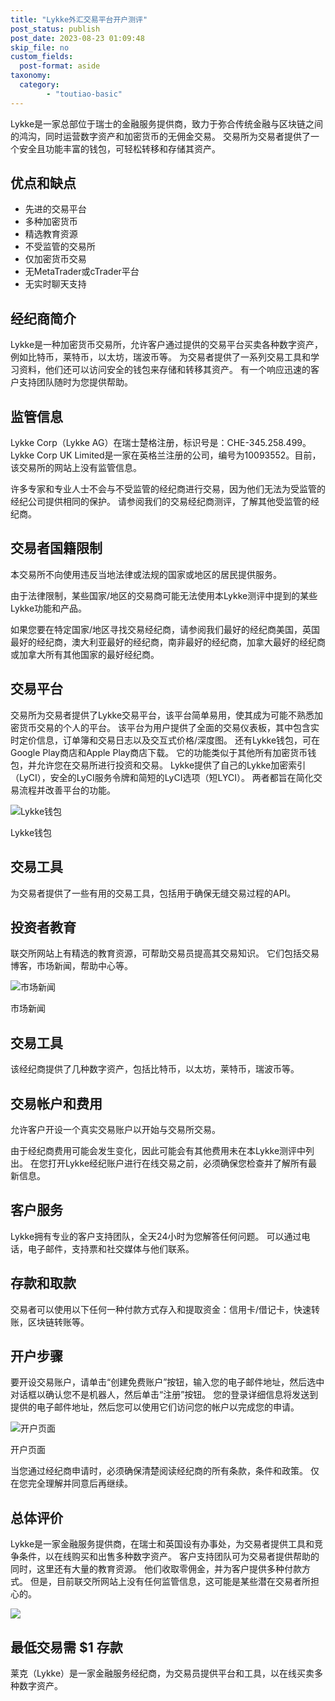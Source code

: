 ```yaml
---
title: "Lykke外汇交易平台开户测评"
post_status: publish
post_date: 2023-08-23 01:09:48
skip_file: no
custom_fields: 
  post-format: aside
taxonomy:
  category:
        - "toutiao-basic"
---
```


Lykke是一家总部位于瑞士的金融服务提供商，致力于弥合传统金融与区块链之间的鸿沟，同时运营数字资产和加密货币的无佣金交易。 交易所为交易者提供了一个安全且功能丰富的钱包，可轻松转移和存储其资产。

## 优点和缺点

- 先进的交易平台
- 多种加密货币
- 精选教育资源
- 不受监管的交易所
- 仅加密货币交易
- 无MetaTrader或cTrader平台
- 无实时聊天支持

## 经纪商简介

Lykke是一种加密货币交易所，允许客户通过提供的交易平台买卖各种数字资产，例如比特币，莱特币，以太坊，瑞波币等。 为交易者提供了一系列交易工具和学习资料，他们还可以访问安全的钱包来存储和转移其资产。 有一个响应迅速的客户支持团队随时为您提供帮助。

## 监管信息

Lykke Corp（Lykke AG）在瑞士楚格注册，标识号是：CHE-345.258.499。 Lykke Corp UK Limited是一家在英格兰注册的公司，编号为10093552。目前，该交易所的网站上没有监管信息。

许多专家和专业人士不会与不受监管的经纪商进行交易，因为他们无法为受监管的经纪公司提供相同的保护。 请参阅我们的交易经纪商测评，了解其他受监管的经纪商。

## 交易者国籍限制

本交易所不向使用违反当地法律或法规的国家或地区的居民提供服务。

由于法律限制，某些国家/地区的交易商可能无法使用本Lykke测评中提到的某些Lykke功能和产品。

如果您要在特定国家/地区寻找交易经纪商，请参阅我们最好的经纪商美国，英国最好的经纪商，澳大利亚最好的经纪商，南非最好的经纪商，加拿大最好的经纪商或加拿大所有其他国家的最好经纪商。

## 交易平台

交易所为交易者提供了Lykke交易平台，该平台简单易用，使其成为可能不熟悉加密货币交易的个人的平台。 该平台为用户提供了全面的交易仪表板，其中包含实时定价信息，订单簿和交易日志以及交互式价格/深度图。 还有Lykke钱包，可在Google Play商店和Apple Play商店下载。 它的功能类似于其他所有加密货币钱包，并允许您在交易所进行投资和交易。 Lykke提供了自己的Lykke加密索引（LyCI），安全的LyCI服务令牌和简短的LyCI选项（短LYCI）。 两者都旨在简化交易流程并改善平台的功能。

![Lykke钱包](https://cdn.fendou.la/funstoutiao/2020/12/Lykke-Review-Lykke-Wallet-994x1024.jpg "Lykke钱包")

Lykke钱包

## 交易工具

为交易者提供了一些有用的交易工具，包括用于确保无缝交易过程的API。

## 投资者教育

联交所网站上有精选的教育资源，可帮助交易员提高其交易知识。 它们包括交易博客，市场新闻，帮助中心等。

![市场新闻](https://cdn.fendou.la/funstoutiao/2020/12/Lykke-Review-News.jpg "市场新闻")

市场新闻

## 交易工具

该经纪商提供了几种数字资产，包括比特币，以太坊，莱特币，瑞波币等。

## 交易帐户和费用

允许客户开设一个真实交易账户以开始与交易所交易。

由于经纪商费用可能会发生变化，因此可能会有其他费用未在本Lykke测评中列出。 在您打开Lykke经纪账户进行在线交易之前，必须确保您检查并了解所有最新信息。

## 客户服务

Lykke拥有专业的客户支持团队，全天24小时为您解答任何问题。 可以通过电话，电子邮件，支持票和社交媒体与他们联系。

## 存款和取款

交易者可以使用以下任何一种付款方式存入和提取资金：信用卡/借记卡，快速转账，区块链转账等。

## 开户步骤

要开设交易账户，请单击“创建免费账户”按钮，输入您的电子邮件地址，然后选中对话框以确认您不是机器人，然后单击“注册”按钮。 您的登录详细信息将发送到提供的电子邮件地址，然后您可以使用它们访问您的帐户以完成您的申请。

![开户页面](https://cdn.fendou.la/funstoutiao/2020/12/Lykke-Review-Account-Opening-Page.jpg "开户页面")

开户页面

当您通过经纪商申请时，必须确保清楚阅读经纪商的所有条款，条件和政策。 仅在您完全理解并同意后再继续。

## 总体评价

Lykke是一家金融服务提供商，在瑞士和英国设有办事处，为交易者提供工具和竞争条件，以在线购买和出售多种数字资产。 客户支持团队可为交易者提供帮助的同时，这里还有大量的教育资源。 他们收取零佣金，并为客户提供多种付款方式。 但是，目前联交所网站上没有任何监管信息，这可能是某些潜在交易者所担心的。

![](https://cdn.fendou.la/funstoutiao/2020/12/Lykke-Logo.png)

## 最低交易需 $1 存款

莱克（Lykke）是一家金融服务经纪商，为交易员提供平台和工具，以在线买卖多种数字资产。
